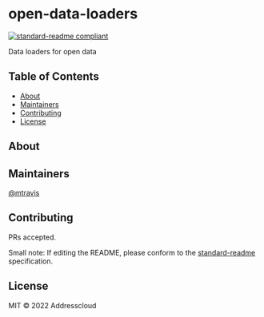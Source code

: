 # open-data-loaders

[![standard-readme compliant](https://img.shields.io/badge/standard--readme-OK-green.svg?style=flat-square)](https://github.com/RichardLitt/standard-readme)

Data loaders for open data

## Table of Contents
- [About](#About)
- [Maintainers](#maintainers)
- [Contributing](#contributing)
- [License](#license)

## About

## Maintainers

[@mtravis](https://github.com/mtravis)

## Contributing

PRs accepted.

Small note: If editing the README, please conform to the [standard-readme](https://github.com/RichardLitt/standard-readme) specification.

## License

MIT © 2022 Addresscloud

